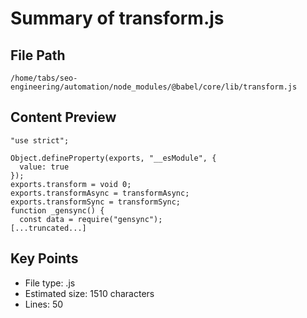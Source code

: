 # Summary of transform.js
  
## File Path
`/home/tabs/seo-engineering/automation/node_modules/@babel/core/lib/transform.js`

## Content Preview
```
"use strict";

Object.defineProperty(exports, "__esModule", {
  value: true
});
exports.transform = void 0;
exports.transformAsync = transformAsync;
exports.transformSync = transformSync;
function _gensync() {
  const data = require("gensync");
[...truncated...]
```

## Key Points
- File type: .js
- Estimated size: 1510 characters
- Lines: 50
